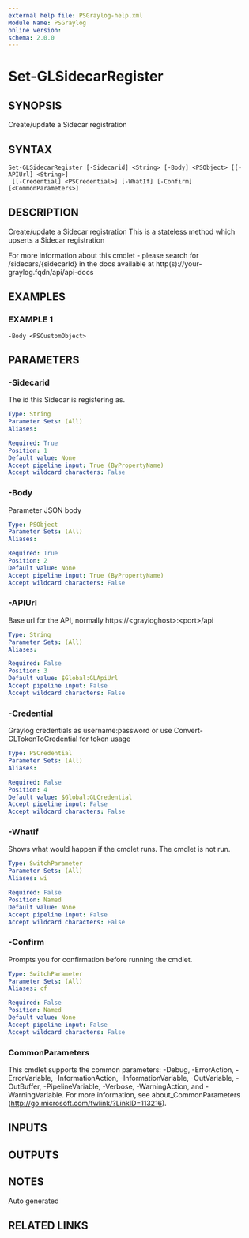 ```yaml
---
external help file: PSGraylog-help.xml
Module Name: PSGraylog
online version:
schema: 2.0.0
---
```


# Set-GLSidecarRegister

## SYNOPSIS
Create/update a Sidecar registration

## SYNTAX

```
Set-GLSidecarRegister [-Sidecarid] <String> [-Body] <PSObject> [[-APIUrl] <String>]
 [[-Credential] <PSCredential>] [-WhatIf] [-Confirm] [<CommonParameters>]
```

## DESCRIPTION
Create/update a Sidecar registration
This is a stateless method which upserts a Sidecar registration

For more information about this cmdlet - please search for /sidecars/{sidecarId} in the docs available at http(s)://your-graylog.fqdn/api/api-docs

## EXAMPLES

### EXAMPLE 1
```
-Body <PSCustomObject>
```

## PARAMETERS

### -Sidecarid
The id this Sidecar is registering as.

```yaml
Type: String
Parameter Sets: (All)
Aliases:

Required: True
Position: 1
Default value: None
Accept pipeline input: True (ByPropertyName)
Accept wildcard characters: False
```

### -Body
Parameter JSON body

```yaml
Type: PSObject
Parameter Sets: (All)
Aliases:

Required: True
Position: 2
Default value: None
Accept pipeline input: True (ByPropertyName)
Accept wildcard characters: False
```

### -APIUrl
Base url for the API, normally https://\<grayloghost\>:\<port\>/api

```yaml
Type: String
Parameter Sets: (All)
Aliases:

Required: False
Position: 3
Default value: $Global:GLApiUrl
Accept pipeline input: False
Accept wildcard characters: False
```

### -Credential
Graylog credentials as username:password or use Convert-GLTokenToCredential for token usage

```yaml
Type: PSCredential
Parameter Sets: (All)
Aliases:

Required: False
Position: 4
Default value: $Global:GLCredential
Accept pipeline input: False
Accept wildcard characters: False
```

### -WhatIf
Shows what would happen if the cmdlet runs.
The cmdlet is not run.

```yaml
Type: SwitchParameter
Parameter Sets: (All)
Aliases: wi

Required: False
Position: Named
Default value: None
Accept pipeline input: False
Accept wildcard characters: False
```

### -Confirm
Prompts you for confirmation before running the cmdlet.

```yaml
Type: SwitchParameter
Parameter Sets: (All)
Aliases: cf

Required: False
Position: Named
Default value: None
Accept pipeline input: False
Accept wildcard characters: False
```

### CommonParameters
This cmdlet supports the common parameters: -Debug, -ErrorAction, -ErrorVariable, -InformationAction, -InformationVariable, -OutVariable, -OutBuffer, -PipelineVariable, -Verbose, -WarningAction, and -WarningVariable. For more information, see about_CommonParameters (http://go.microsoft.com/fwlink/?LinkID=113216).

## INPUTS

## OUTPUTS

## NOTES
Auto generated

## RELATED LINKS
